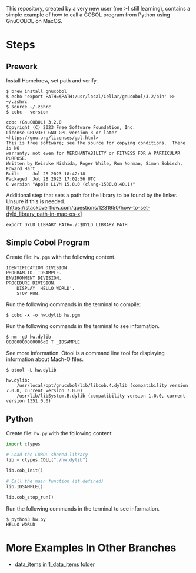 This repository, created by a very new user (me :-) still learning), contains a simple example of how to call a COBOL program from Python using GnuCOBOL on MacOS.

# Steps
## Prework

Install Homebrew, set path and verify.

```
$ brew install gnucobol
$ echo 'export PATH=$PATH:/usr/local/Cellar/gnucobol/3.2/bin' >> ~/.zshrc
$ source ~/.zshrc
$ cobc --version

cobc (GnuCOBOL) 3.2.0
Copyright (C) 2023 Free Software Foundation, Inc.
License GPLv3+: GNU GPL version 3 or later <https://gnu.org/licenses/gpl.html>
This is free software; see the source for copying conditions.  There is NO
warranty; not even for MERCHANTABILITY or FITNESS FOR A PARTICULAR PURPOSE.
Written by Keisuke Nishida, Roger While, Ron Norman, Simon Sobisch, Edward Hart
Built     Jul 28 2023 18:42:18
Packaged  Jul 28 2023 17:02:56 UTC
C version "Apple LLVM 15.0.0 (clang-1500.0.40.1)" 
```

Additional step that sets a path for the library to be found by the linker. Unsure if this is needed. 
[https://stackoverflow.com/questions/1231950/how-to-set-dyld_library_path-in-mac-os-x]

```
export DYLD_LIBRARY_PATH=./:$DYLD_LIBRARY_PATH
```

## Simple Cobol Program

Create file: `hw.pgm` with the following content.

```
IDENTIFICATION DIVISION.
PROGRAM-ID. IDSAMPLE.
ENVIRONMENT DIVISION.
PROCEDURE DIVISION.
    DISPLAY 'HELLO WORLD'.
    STOP RUN.
```

Run the following commands in the terminal to compile:

```
$ cobc -x -o hw.dylib hw.pgm
```

Run the following commands in the terminal to see information.

```
$ nm -gU hw.dylib
00000000000006d0 T _IDSAMPLE
```

See more information. Otool is a command line tool for displaying information about Mach-O files.

```
$ otool -L hw.dylib

hw.dylib:
	/usr/local/opt/gnucobol/lib/libcob.4.dylib (compatibility version 7.0.0, current version 7.0.0)
	/usr/lib/libSystem.B.dylib (compatibility version 1.0.0, current version 1351.0.0)

```

## Python

Create file: `hw.py` with the following content.

```python
import ctypes

# Load the COBOL shared library
lib = ctypes.CDLL("./hw.dylib")

lib.cob_init()

# Call the main function (if defined)
lib.IDSAMPLE()

lib.cob_stop_run()
```

Run the following commands in the terminal to see information.

```
$ python3 hw.py
HELLO WORLD
```

# More Examples In Other Branches
- [data_items in 1_data_items folder](https://github.com/ericstiles/cobol_basics/tree/data_items/1_data_items)